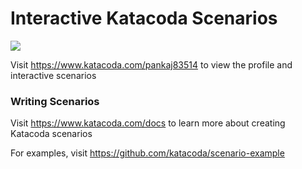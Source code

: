 # Interactive Katacoda Scenarios

[![](http://shields.katacoda.com/katacoda/pankaj83514/count.svg)](https://www.katacoda.com/pankaj83514 "Get your profile on Katacoda.com")

Visit https://www.katacoda.com/pankaj83514 to view the profile and interactive scenarios

### Writing Scenarios
Visit https://www.katacoda.com/docs to learn more about creating Katacoda scenarios

For examples, visit https://github.com/katacoda/scenario-example
